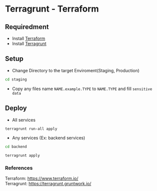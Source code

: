 # Terragrunt - Terraform
## Requiredment
- Install [Terraform](https://www.terraform.io/downloads)
- Install [Terragrunt](https://terragrunt.gruntwork.io/docs/getting-started/install/)

## Setup
- Change Directory to the target Enviroment(Staging, Production)
```sh
cd staging
```
- Copy any files name `NAME.example.TYPE` to `NAME.TYPE` and fill `sensitive data`
## Deploy
- All services
```sh
terragrunt run-all apply
```
- Any services (Ex: backend services)
```sh
cd backend
```
```sh
terragrunt apply
```

### References
Terraform: https://www.terraform.io/
<br>
Terragrunt: https://terragrunt.gruntwork.io/

